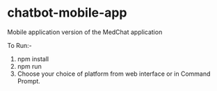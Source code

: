# chatbot-mobile-app
Mobile application version of the MedChat application

To Run:- 
1) npm install
2) npm run
3) Choose your choice of platform from web interface or in Command Prompt.
